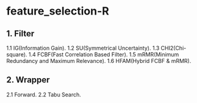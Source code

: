 # feature_selection-R

## 1. Filter
1.1 IG(Information Gain).
1.2 SU(Symmetrical Uncertainty).
1.3 CHI2(Chi-square).
1.4 FCBF(Fast Correlation Based Filter).
1.5 mRMR(Minimum Redundancy and Maximum Relevance).
1.6 HFAM(Hybrid FCBF & mRMR).

## 2. Wrapper
2.1 Forward.
2.2 Tabu Search.
